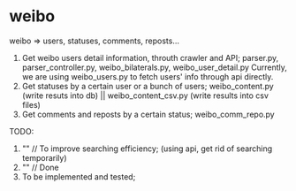 weibo
=====

weibo => users, statuses, comments, reposts...
  1. Get weibo users detail information, throuth crawler and API;
     parser.py, parser_controller.py, weibo_bilaterals.py, weibo_user_detail.py
	 Currently, we are using weibo_users.py to fetch users' info through api directly.
  2. Get statuses by a certain user or a bunch of users;
     weibo_content.py (write resuts into db) || weibo_content_csv.py (write results into csv files)
  3. Get comments and reposts by a certain status;
     weibo_comm_repo.py

TODO: 
  1. "" // To improve searching efficiency; (using api, get rid of searching temporarily)
  2. "" // Done
  3. To be implemented and tested; 
